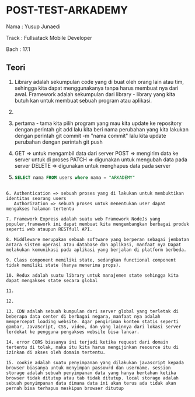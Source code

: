 # POST-TEST-ARKADEMY

Nama : Yusup Junaedi

Track : Fullsatack Mobile Developer

Bach : 17.1

## Teori

1.  Library adalah sekumpulan code yang di buat oleh orang lain atau tim, sehingga kita dapat menggunakanya tanpa harus membuat nya dari awal. Framework adalah sekumpulan dari library - library yang kita butuh kan untuk membuat sebuah program atau aplikasi.

2. 

3. pertama - tama kita pilih program yang mau kita update ke repository dengan perintah git add lalu kita beri nama perubahan yang kita lakukan dengan perintah git commit -m "nama commit" lalu kita update perubahan dengan perintah git push 

4. GET => untuk mengambil data dari server
   POST => mengirim data ke server untuk di proses
   PATCH => digunakan untuk mengubah data pada server
   DELETE => digunakan untuk menghapus data pada server

5. ```sql
   SELECT nama FROM users where nama = "ARKADEMY"
```

6. Authentication => sebuah proses yang di lakukan untuk membuktikan identitas seorang users
   Authorization => sebuah proses untuk menentukan user dapat mengakses halaman tertentu

7. Framework Express adalah suatu web Framework NodeJs yang populer,framework ini dapat membuat kita mengembangkan berbagai produk seperti web ataupun RESTfull API.

8. Middleware merupakan sebuah software yang berperan sebagai jembatan antara sistem operasi atau database dan aplikasi, manfaat nya Dapat melakukan komunikasi pada aplikasi yang berjalan di platform berbeda.

9. Class component memiliki state, sedangkan functional component tidak memiliki state (hanya menerima props).

10. Redux adalah suatu library untuk manajemen state sehingga kita dapat mengakses state secara global

11.

12.

13. CDN adalah sebuah kumpulan dari server global yang terletak di beberapa data center di berbagai negara, manfaat nya adalah mempercepat loading website. Agar pengiriman konten statis seperti gambar, JavaScript, CSS, video, dan yang lainnya dari lokasi server terdekat ke pengguna pengakses website bisa lancar.

14. error CORS biasanya ini terjadi ketika request dari domain tertentu di tolak, maka itu kita harus mengijinkan resource itu di izinkan di akses oleh domain tertentu.

15. cookie adalah suatu penyimpanan yang dilakukan javascript kepada browser biasanya untuk menyimpan passowrd dan username. session storage adalah sebuah penyimpanan data yang hanya bertahan ketika browser tidak ditutup atau tab tidak ditutup. local storage adalah sebuah penyimpanan data dimana data ini akan terus ada tidak akan pernah bisa terhapus meskipun browser ditutup



